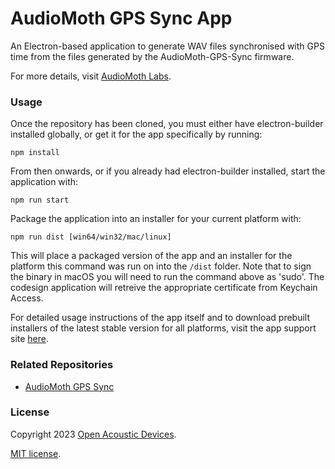 # AudioMoth GPS Sync App #
An Electron-based application to generate WAV files synchronised with GPS time from the files generated by the AudioMoth-GPS-Sync firmware.

For more details, visit [AudioMoth Labs](https://www.openacousticdevices.info/labs).

### Usage ###
Once the repository has been cloned, you must either have electron-builder installed globally, or get it for the app specifically by running:
```
npm install
```

From then onwards, or if you already had electron-builder installed, start the application with:
```
npm run start 
```

Package the application into an installer for your current platform with:
```
npm run dist [win64/win32/mac/linux]
```

This will place a packaged version of the app and an installer for the platform this command was run on into the `/dist` folder. Note that to sign the binary in macOS you will need to run the command above as 'sudo'. The codesign application will retreive the appropriate certificate from Keychain Access.

For detailed usage instructions of the app itself and to download prebuilt installers of the latest stable version for all platforms, visit the app support site [here](https://www.openacousticdevices.info/labs).

### Related Repositories ###
* [AudioMoth GPS Sync](https://github.com/OpenAcousticDevices/AudioMoth-GPS-Sync)

### License ###

Copyright 2023 [Open Acoustic Devices](http://www.openacousticdevices.info/).

[MIT license](http://www.openacousticdevices.info/license).
